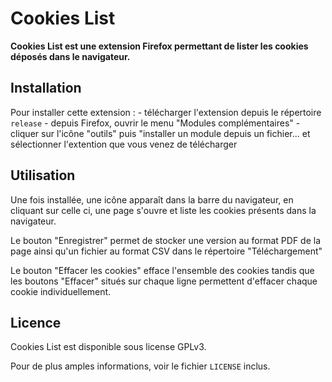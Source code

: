 Cookies List
===

**Cookies List est une extension Firefox permettant de lister les cookies déposés dans le navigateur.**

Installation
--

Pour installer cette extension :
	- télécharger l'extension depuis le répertoire ``release``
	- depuis Firefox, ouvrir le menu "Modules complémentaires"
	- cliquer sur l'icône "outils" puis "installer un module depuis un fichier... et sélectionner l'extention que vous venez de télécharger

Utilisation
--

Une fois installée, une icône apparaît dans la barre du navigateur, en cliquant sur celle ci, une page s'ouvre et liste les cookies présents dans la navigateur.

Le bouton "Enregistrer" permet de stocker une version au format PDF de la page ainsi qu'un fichier au format CSV dans le répertoire "Téléchargement"

Le bouton "Effacer les cookies" efface l'ensemble des cookies tandis que les boutons "Effacer" situés sur chaque ligne permettent d'effacer chaque cookie individuellement.
	
Licence
--

Cookies List est disponible sous license GPLv3.

Pour de plus amples informations, voir le fichier ``LICENSE`` inclus.
